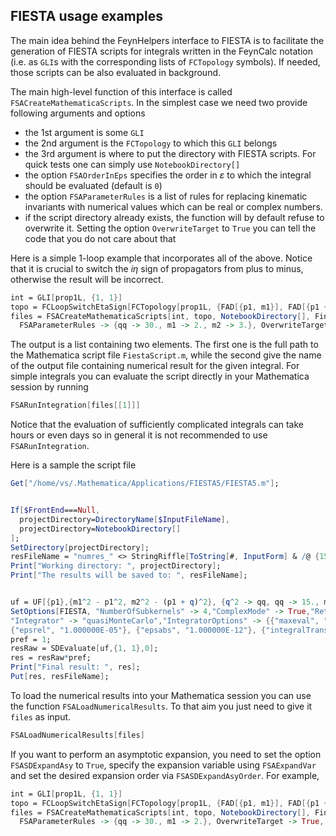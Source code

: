 ## FIESTA usage examples

The main idea behind the FeynHelpers interface to FIESTA is to facilitate the generation of FIESTA scripts for integrals written in the FeynCalc notation (i.e. as `GLI`s with the corresponding lists of `FCTopology` symbols). If needed, those scripts can be also evaluated in background.

The main high-level function of this interface is called `FSACreateMathematicaScripts`. In the simplest case we need two provide following arguments and options

- the 1st argument is some `GLI`
- the 2nd argument is the `FCTopology` to which this `GLI` belongs
- the 3rd argument is where to put the directory with FIESTA scripts. For quick tests one can simply use `NotebookDirectory[]`
- the option `FSAOrderInEps` specifies the order in $\varepsilon$ to which the integral should be evaluated (default is `0`)
- the option `FSAParameterRules` is a list of rules for replacing kinematic invariants with numerical values which can be real or complex numbers.
- if the script directory already exists, the function will by default refuse to overwrite it. Setting the option `OverwriteTarget` to `True` you can tell the code that you do not care about that

Here is a simple 1-loop example that incorporates all of the above. Notice that it is crucial to switch the $i \eta$ sign of propagators from plus to minus, otherwise the result will be incorrect.

```mathematica
int = GLI[prop1L, {1, 1}]
topo = FCLoopSwitchEtaSign[FCTopology[prop1L, {FAD[{p1, m1}], FAD[{p1 + q, m2}]}, {p1}, {q}, {}, {}], -1]
files = FSACreateMathematicaScripts[int, topo, NotebookDirectory[], FinalSubstitutions -> {Hold[SPD][q] -> qq} , 
  FSAParameterRules -> {qq -> 30., m1 -> 2., m2 -> 3.}, OverwriteTarget -> True]
```

The output is a list containing two elements. The first one is the full path to the Mathematica script file `FiestaScript.m`, while the second give the name of the output file containing numerical result for the given integral. For simple integrals you can evaluate the script directly in your Mathematica session by running

```mathematica
FSARunIntegration[files[[1]]]
```
Notice that the evaluation of sufficiently complicated integrals can take hours or even days so in general it is not recommended to use 
`FSARunIntegration`.

Here is a sample the script file

```mathematica
Get["/home/vs/.Mathematica/Applications/FIESTA5/FIESTA5.m"];


If[$FrontEnd===Null,
  projectDirectory=DirectoryName[$InputFileName],
  projectDirectory=NotebookDirectory[]
];
SetDirectory[projectDirectory];
resFileName = "numres_" <> StringRiffle[ToString[#, InputForm] & /@ {15., 2., 3.}, "_"]<>"_fiesta.m";
Print["Working directory: ", projectDirectory];
Print["The results will be saved to: ", resFileName];


uf = UF[{p1},{m1^2 - p1^2, m2^2 - (p1 + q)^2}, {q^2 -> qq, qq -> 15., m1 -> 2., m2 -> 3.}];
SetOptions[FIESTA, "NumberOfSubkernels" -> 4,"ComplexMode" -> True,"ReturnErrorWithBrackets" -> True,
"Integrator" -> "quasiMonteCarlo","IntegratorOptions" -> {{"maxeval", "50000"}, 
{"epsrel", "1.000000E-05"}, {"epsabs", "1.000000E-12"}, {"integralTransform", "korobov"}}];
pref = 1;
resRaw = SDEvaluate[uf,{1, 1},0];
res = resRaw*pref;
Print["Final result: ", res];
Put[res, resFileName];
```

To load the numerical results into your Mathematica session you can use the function `FSALoadNumericalResults`. To that aim you just need to give it `files` as input.

```mathematica
FSALoadNumericalResults[files]
```

If you want to perform an asymptotic expansion, you need to set the option `FSASDExpandAsy` to `True`, specify the expansion variable using `FSAExpandVar` and set the desired expansion order via `FSASDExpandAsyOrder`. For example,

```mathematica
int = GLI[prop1L, {1, 1}]
topo = FCLoopSwitchEtaSign[FCTopology[prop1L, {FAD[{p1, m1}], FAD[{p1 + q, m2}]}, {p1}, {q}, {}, {}], -1]
files = FSACreateMathematicaScripts[int, topo, NotebookDirectory[], FinalSubstitutions -> {Hold[SPD][q] -> qq} , 
  FSAParameterRules -> {qq -> 30., m1 -> 2.}, OverwriteTarget -> True, FSASDExpandAsy->True, FSAExpandVar -> m2, FSASDExpandAsyOrder-> 4]
```